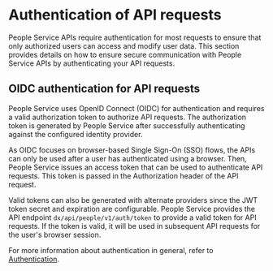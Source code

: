 # Authentication of API requests

People Service APIs require authentication for most requests to ensure that only authorized users can access and modify user data. This section provides details on how to ensure secure communication with People Service APIs by authenticating your API requests.

## OIDC authentication for API requests

People Service uses OpenID Connect (OIDC) for authentication and requires a valid authorization token to authorize API requests. The authorization token is generated by People Service after successfully authenticating against the configured identity provider.

As OIDC focuses on browser-based Single Sign-On (SSO) flows, the APIs can only be used after a user has authenticated using a browser. Then, People Service issues an access token that can be used to authenticate API requests. This token is passed in the Authorization header of the API request.

Valid tokens can also be generated with alternate providers since the JWT token secret and expiration are configurable. People Service provides the API endpoint `dx/api/people/v1/auth/token` to provide a valid token for API requests. If the token is valid, it will be used in subsequent API requests for the user's browser session.

For more information about authentication in general, refer to [Authentication](../administration/authentication/index.md).
